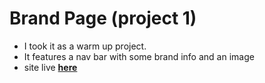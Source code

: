 # Brand Page (project 1)
- I took it as a warm up project.
- It features a nav bar with some brand info and an image
- site live **[here](https://band-page.onrender.com/)**
  